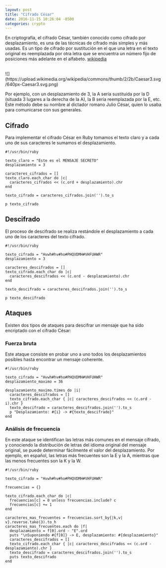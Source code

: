 ```yaml
---
layout: post
title: "Cifrado César"
date: 2016-11-15 10:26:04 -0500
categories: crypto
---
```


En criptografía, el cifrado César, también conocido como cifrado por desplazamiento, es una de las técnicas de cifrado más simples y más usadas. Es un tipo de cifrado por sustitución en el que una letra en el texto original es reemplazada por otra letra que se encuentra un número fijo de posiciones más adelante en el alfabeto. [wikipedia](https://es.wikipedia.org/wiki/Cifrado_C%C3%A9sar)

<br>
![](https://upload.wikimedia.org/wikipedia/commons/thumb/2/2b/Caesar3.svg/640px-Caesar3.svg.png)
<br>

Por ejemplo, con un desplazamiento de 3, la A sería sustituida por la D (situada 3 lugares a la derecha de la A), la B sería reemplazada por la E, etc. Este método debe su nombre al dictador romano Julio César, quien lo usaba para comunicarse con sus generales.

## Cifrado

Para implementar el cifrado César en Ruby tomamos el texto claro y a cada uno de sus caracteres le sumamos el desplazamiento.

    #!/usr/bin/ruby

    texto_claro = "Este es el MENSAJE SECRETO"
    desplazamiento = 3

    caracteres_cifrados = []
    texto_claro.each_char do |c|
      caracteres_cifrados << (c.ord + desplazamiento).chr
    end

    texto_cifrado = caracteres_cifrados.join('').to_s

    p texto_cifrado

## Descifrado

El proceso de descifrado se realiza restándole el desplazamiento a cada uno de los caracteres del texto cifrado.

    #!/usr/bin/ruby

    texto_cifrado = "Hvwh#hv#ho#PHQVDMH#VHFUHWR"
    desplazamiento = 3

    caracteres_descifrados = []
    texto_cifrado.each_char do |c|
      caracteres_descifrados << (c.ord - desplazamiento).chr
    end

    texto_descifrado = caracteres_descifrados.join('').to_s

    p texto_descifrado

## Ataques

Existen dos tipos de ataques para descifrar un mensaje que ha sido encriptado con el cifrado César:

### Fuerza bruta

Este ataque consiste en probar uno a uno todos los desplazamientos posibles hasta encontrar un mensaje coherente.

    #!/usr/bin/ruby

    texto_cifrado = "Hvwh#hv#ho#PHQVDMH#VHFUHWR"
    desplazamiento_maximo = 36

    desplazamiento_maximo.times do |i|
      caracteres_descifrados = []
      texto_cifrado.each_char { |c| caracteres_descifrados << (c.ord - i).chr }
      texto_descifrado = caracteres_descifrados.join('').to_s
      p "Desplazamiento: #{i} -> #{texto_descifrado}"
    end

### Análisis de frecuencia

En este ataque se identifican las letras más comunes en el mensaje cifrado, y conociendo la distribución de letras del idioma original del mensaje original, se puede determinar fácilmente el valor del desplazamiento. Por ejemplo, en español, las letras más frecuentes son la E y la A, mientras que las menos frecuentes son la K y la W.

    #!/usr/bin/ruby

    texto_cifrado = "Hvwh#hv#ho#PHQVDMH#VHFUHWR"

    frecuencias = {}

    texto_cifrado.each_char do |c|
      frecuencias[c] = 0 unless frecuencias.include? c
      frecuencias[c] += 1
    end

    caracteres_mas_frecuentes = frecuencias.sort_by{|k,v| v}.reverse.take(3).to_h
    caracteres_mas_frecuentes.each do |f|
      desplazamiento = f[0].ord - "E".ord
      puts "\nSuponiendo #{f[0]} -> E, desplazamiento: #{desplazamiento}"
      caracteres_descifrados = []
      texto_cifrado.each_char { |c| caracteres_descifrados << (c.ord - desplazamiento).chr }
      texto_descifrado = caracteres_descifrados.join('').to_s
      puts texto_descifrado
    end

